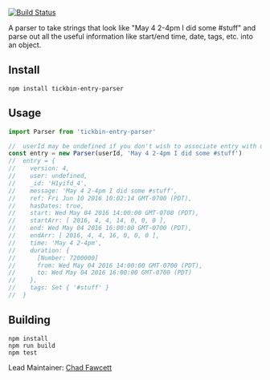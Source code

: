 [![Build Status](https://semaphoreci.com/api/v1/jonotron/entry-parser/branches/master/shields_badge.svg)](https://semaphoreci.com/jonotron/entry-parser)

A parser to take strings that look like "May 4 2-4pm I did some #stuff" and parse out all the useful information like start/end time, date, tags, etc. into an object.

## Install

```
npm install tickbin-entry-parser
```

## Usage

```javascript
import Parser from 'tickbin-entry-parser'

//  userId may be undefined if you don't wish to associate entry with user
const entry = new Parser(userId, 'May 4 2-4pm I did some #stuff')
//  entry = {
//    version: 4,
//    user: undefined,
//    _id: 'H1yifd_4',
//    message: 'May 4 2-4pm I did some #stuff',
//    ref: Fri Jun 10 2016 10:02:14 GMT-0700 (PDT),
//    hasDates: true,
//    start: Wed May 04 2016 14:00:00 GMT-0700 (PDT),
//    startArr: [ 2016, 4, 4, 14, 0, 0, 0 ],
//    end: Wed May 04 2016 16:00:00 GMT-0700 (PDT),
//    endArr: [ 2016, 4, 4, 16, 0, 0, 0 ],
//    time: 'May 4 2-4pm',
//    duration: {
//      [Number: 7200000]
//      from: Wed May 04 2016 14:00:00 GMT-0700 (PDT),
//      to: Wed May 04 2016 16:00:00 GMT-0700 (PDT)
//    },
//    tags: Set { '#stuff' }
//  }
```

## Building

```
npm install
npm run build
npm test
```

Lead Maintainer: [Chad Fawcett](https://github.com/chadfawcett)
